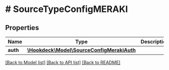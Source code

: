 # # SourceTypeConfigMERAKI

## Properties

Name | Type | Description | Notes
------------ | ------------- | ------------- | -------------
**auth** | [**\Hookdeck\Model\SourceConfigMerakiAuth**](SourceConfigMerakiAuth.md) |  | [optional]

[[Back to Model list]](../../README.md#models) [[Back to API list]](../../README.md#endpoints) [[Back to README]](../../README.md)
